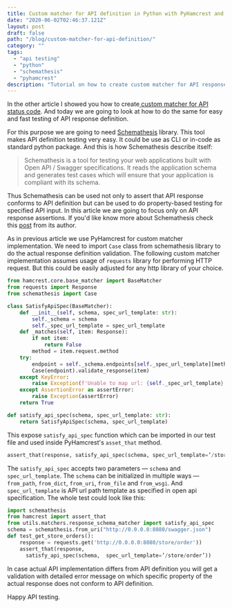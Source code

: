 ```yaml
---
title: Custom matcher for API definition in Python with PyHamcrest and Schemathesis
date: "2020-06-02T02:46:37.121Z"
layout: post
draft: false
path: "/blog/custom-matcher-for-api-definition/"
category: ""
tags:
  - "api testing"
  - "python"
  - "schemathesis"
  - "pyhamcrest"
description: "Tutorial on how to create custom matcher for API response schema using schemathesis and OAS/swagger."
---
```


In the other article I showed you how to create[ custom matcher for API status code](/blog/custom-status-code-matcher/). And today we are going to look at how to do the same for easy and fast testing of API response definition.

For this purpose we are going to need [Schemathesis](https://github.com/kiwicom/schemathesis) library. This tool makes API definition testing very easy. It could be use as CLI or in-code as standard python package. And this is how Schemathesis describe itself:

>Schemathesis is a tool for testing your web applications built with Open API / Swagger specifications.
It reads the application schema and generates test cases which will ensure that your application is compliant with its schema.

Thus Schemathesis can be used not only to assert that API response conforms to API definition but can be used to do property-based testing for specified API input. In this article we are going to focus only on API response assertions. If you'd like know more about Schemathesis check this [post](https://code.kiwi.com/schemathesis-property-based-testing-for-api-schemas-52811fd2b0a4) from its author.

As in previous article we use PyHamcrest for custom matcher implementation. We need to import `Case` class from schemathesis library to do the actual response definition validation. The following custom matcher implementation assumes usage of `requests` library for performing HTTP request. But this could be easily adjusted for any http library of your choice.

```python
from hamcrest.core.base_matcher import BaseMatcher
from requests import Response
from schemathesis import Case

class SatisfyApiSpec(BaseMatcher):
    def __init__(self, schema, spec_url_template: str):
        self._schema = schema
        self._spec_url_template = spec_url_template
    def _matches(self, item: Response):
        if not item:
            return False
        method = item.request.method
    try:
        endpoint = self._schema.endpoints[self._spec_url_template][method]
        Case(endpoint).validate_response(item)
    except KeyError:
        raise Exception(f'Unable to map url: {self._spec_url_template} with method: {method} to provided schema')
    except AssertionError as assertError:
        raise Exception(assertError)
    return True

def satisfy_api_spec(schema, spec_url_template: str):
    return SatisfyApiSpec(schema, spec_url_template)
```

This expose `satisfy_api_spec` function which can be imported in our test file and used inside PyHamcrest's `asset_that` method.

```python
assert_that(response, satisfy_api_spec(schema, spec_url_template=’/store/order’))
```

The `satisfy_api_spec` accepts two parameters — `schema` and `spec_url_template`. The `schema` can be initialized in multiple ways — `from_path`, `from_dict`, `from_uri`, `from_file` and `from_wsgi`. And `spec_url_template` is API url path template as specified in open api specification. The whole test could look like this:

```python
import schemathesis
from hamcrest import assert_that
from utils.matchers.response_schema_matcher import satisfy_api_spec
schema = schemathesis.from_uri("http://0.0.0.0:8080/swagger.json")
def test_get_store_orders():
    response = requests.get('http://0.0.0.0:8080/store/order'))
    assert_that(response, 
      satisfy_api_spec(schema,  spec_url_template=’/store/order’))
```

In case actual API implementation differs from API definition you will get a validation with detailed error message on which specific property of the actual response does not conform to API definition.

Happy API testing.
